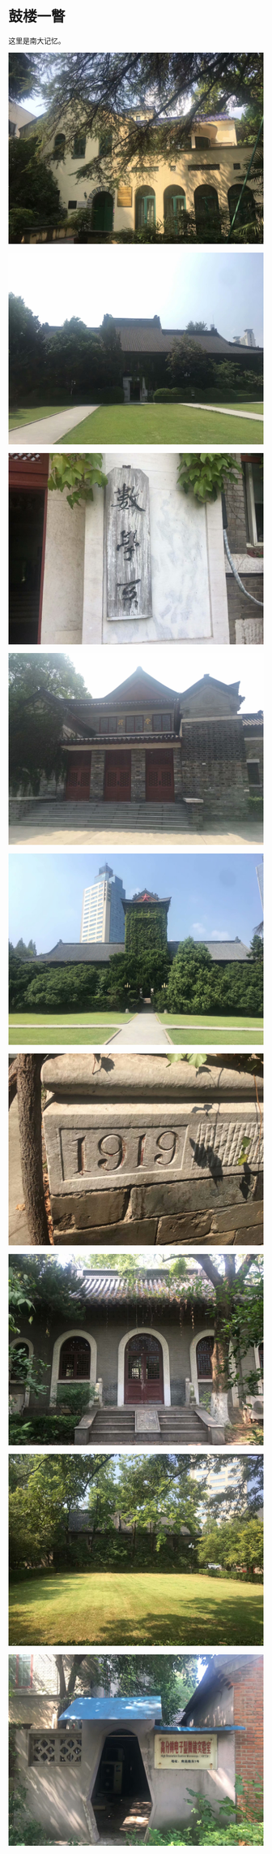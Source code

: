 # 鼓楼一瞥

这里是南大记忆。

![](images/何应钦公馆.jpg)

![](images/数学系院楼.jpg)

![](images/数学系那有名的牌子.jpg)



![](images/礼堂.jpg)

![](images/北大楼.jpg)

![](images/1919.jpg)



![](images/忘记具体叫什么了.jpg)

![](images/感觉此景挺漂亮的.jpg)

![](images/很有风格的实验室.jpg)